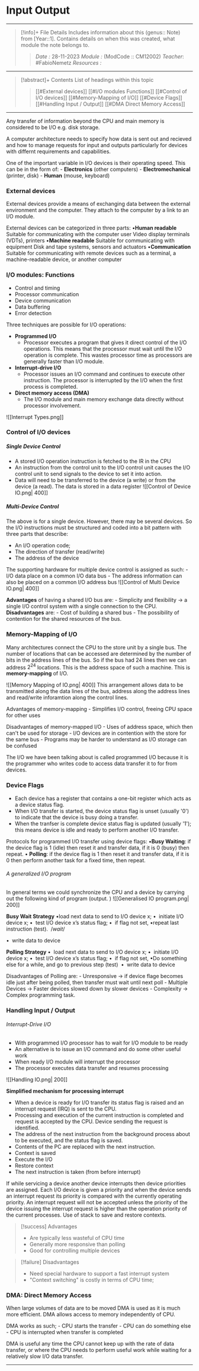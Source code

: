 # Input Output
---
> [!info]+ File Details
> Includes information about this (genus:: Note) from [Year::1]. Contains details on when this was created, what module the note belongs to.
> > *Date :*  28-11-2023 
> > *Module :* (ModCode :: CM12002) 
> > *Teacher*: #FabioNemetz 
> > *Resources :*

---
> [!abstract]+ Contents
> List of headings within this topic
> > [[#External devices]]
> [[#I/O modules Functions]]
> [[#Control of I/O devices]]
> [[#Memory-Mapping of I/O]]
> [[#Device Flags]]
> [[#Handling Input / Output]]
> [[#DMA Direct Memory Access]]
> 
--- 

Any transfer of information beyond the CPU and main memory is considered to be I/O e.g. disk storage. 

A computer architecture needs to specify how data is sent out and recieved and how to manage requests for input and outputs particularly for devices with differnt requirements and capabilities. 

One of the important variable in I/O devices is their operating speed. This can be in the form of:
	- **Electronics** (other computers)
	- **Electromechanical** (printer, disk)
	- **Human** (mouse, keyboard)

### External devices
External devices provide a means of exchanging data between the external environment and the computer. They attach to the computer by a link to an I/O module.

External devices can be categorized in three parts:
•**Human readable**
	Suitable for communicating with the computer user
	Video display terminals (VDTs), printers
•**Machine readable**
	Suitable for communicating with equipment
	Disk and tape systems, sensors and actuators
•**Communication**
	Suitable for communicating with remote devices such as a terminal, a machine-readable device, or another computer

### I/O modules: Functions
- Control and timing
- Processor communication
- Device communication
- Data buffering 
- Error detection

Three techniques are possible for I/O operations:
- **Programmed I/O**
	- Processor executes a program that gives it direct control of the I/O operations. This means that the processor must wait until the I/O operation is complete. This wastes processor time as processors are generally faster than I/O module. 
- **Interrupt-drive I/O**
	- Processor issues an I/O command and continues to execute other instruction. The processor is interrupted by the I/O when the first process is completed. 
- **Direct memory access (DMA)**
	- The I/O module and main memory exchange data directly without processor involvement. 

![[Interrupt Types.png]]

### Control of I/O devices

##### Single Device Control
- A stored I/O operation instruction is fetched to the IR in the CPU
- An instruction from the control unit to the I/O control unit causes the I/O control unit to send signals to the device to set it into action. 
- Data will need to be transferred to the device (a write) or from the device (a read). The data is stored in a data register
![[Control of Device IO.png| 400]]

##### Multi-Device Control
The above is for a single device. However, there may be several devices. So the I/O instructions must be structured and coded into a bit pattern with three parts that describe: 
- An I/O operation code;
- The direction of transfer (read/write)
- The address of the device

The supporting hardware for multiple device control is assigned as such:
	- I/O data place on a common I/O data bus
	- The address information can also be placed on a common I/O address bus
![[Control of Multi Device IO.png| 400]]

**Advantages** of having a shared I/O bus are:
	- Simplicity and flexibility $\to$ a single I/O control system with a single connection to the CPU. 
**Disadvantages** are: 
	- Cost of building a shared bus
	- The possibility of contention for the shared resources of the bus. 

### Memory-Mapping of I/O
Many architectures connect the CPU to the store unit by a single bus. The number of locations that can be accessed are determined by the number of bits in the address lines of the bus. So if the bus had 24 lines then we can address $2^{24}$ locations. This is the address space of such a machine. This is **memory-mapping** of I/O. 

![[Memory Mapping of IO.png| 400]]
This arrangement allows data to be transmitted along the data lines of the bus, address along the address lines and read/write inforamtion along the control lines. 

Advantages of memory-mapping
	- Simplifies I/O control, freeing CPU space for other uses

Disadvantages of memory-mapped I/O
	- Uses of address space, which then can't be used for storage
	- I/O devices are in contention with the store for the same bus
	- Programs may be harder to understand as I/O storage can be confused

The I/O we have been talking about is called programmed I/O because it is the programmer who writes code to access data transfer it to for from devices. 

### Device Flags
- Each device has a register that contains a one-bit register which acts as a device status flag. 
- When I/O transfer is started, the device status flag is unset (usually '0') to indicate that the device is busy doing a transfer. 
- When the tranfser is complete device status flag is updated (usually '1'); this means device is idle and ready to perform another I/O transfer. 

Protocols for programmed I/O transfer using device flags:
•**Busy Waiting**: if the device flag is 1 (idle) then reset it and transfer data, if it is 0 (busy) then repeat.
• **Polling**: if the device flag is 1 then reset it and transfer data, if it is 0 then perform another task for a fixed time, then repeat.

###### A generalized I/O program
In general terms we could synchronize the CPU and a device by carrying out the following kind of program (output. )
![[Generalised IO program.png| 200]]

**Busy Wait Strategy**
•load next data to send to I/O device x;
•  initiate I/O device x;
•  test I/O device x’s status flag;
•  if flag not set,
	•repeat last instruction (test).  /*wait*/
	
•  write data to device

**Polling Strategy**
•  load next data to send to I/O device x;
•  initiate I/O device x;
•  test I/O device x’s status flag;
•  if flag not set,
	•Do something else for a while, and go to previous step (test) 
•  write data to device

Disadvantages of Polling are:
	- Unresponsive $\to$ if device flage becomes idle just after being polled, then transfer must wait until next poll
	- Multiple Devices $\to$ Faster devices slowed down by slower devices
	- Complexity $\to$ Complex programming task. 
	
### Handling Input / Output

###### Interrupt-Drive I/O
- With programmed I/O processor has to wait for I/O module to be ready
- An alternative is to issue an I/O command and do some other useful work
- When ready I/O module will interrupt the processor
- The processor executes data transfer and resumes processing

![[Handling IO.png| 200]]


**Simplified mechanism for processing interrupt**
- When a device is ready for I/O transfer its status flag is raised and an interrupt request (IRQ) is sent to the CPU. 
- Processing and execution of the current instruction is completed and request is accepted by the CPU. Device sending the request is identified. 
- The address of the next instruction from the background process about to be executed, and the status flag is saved. 
- Contents of the PC are replaced with the next instruction. 
- Context is saved
- Execute the I/O
- Restore context
- The next instruction is taken (from before interrupt)

If while servicing a device another device interrupts then device priorities are assigned. Each I/O device is given a priority and when the device sends an interrupt request its priority is compared with the currently operating priority. 
An interrupt request will not be accepted unless the priority of the device issuing the interrupt request is higher than the operation priority of the current processes. 
Use of stack to save and restore contexts. 

>[!success] Advantages
>- Are typically less wasteful of CPU time 
>- Generally more responsive than polling
>- Good for controlling multiple devices

> [!failure] Disadvantages
> - Need special hardware to support a fast interrupt system
> - "Context switching" is costly in terms of CPU time; 

### DMA: Direct Memory Access
When large volumes of data are to be moved DMA is used as it is much more efficient. DMA allows access to memory independently of CPU. 

DMA works as such;
	- CPU starts the transfer
	- CPU can do something else
	- CPU is interrupted when transfer is completed

DMA is useful any time the CPU cannot keep up with the rate of data transfer, or where the CPU needs to perform useful work while waiting for a relatively slow I/O data transfer.

---